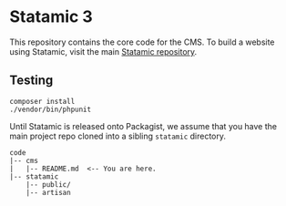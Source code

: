 # Statamic 3

This repository contains the core code for the CMS. To build a website using Statamic, visit the main [Statamic repository](https://github.com/statamic/three-statamic).


## Testing

```
composer install
./vendor/bin/phpunit
```

Until Statamic is released onto Packagist, we assume that you have the main project repo cloned into a sibling `statamic` directory.

```
code
|-- cms
|   |-- README.md  <-- You are here.
|-- statamic
    |-- public/
    |-- artisan
```